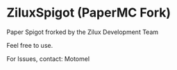 # ZiluxSpigot (PaperMC Fork)
Paper Spigot frorked by the Zilux Development Team

Feel free to use.

For Issues, contact: Motomel
